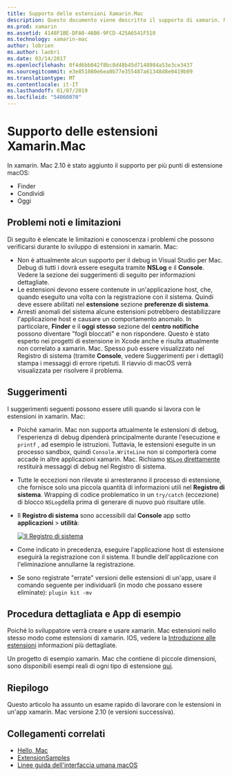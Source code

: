 ```yaml
---
title: Supporto delle estensioni Xamarin.Mac
description: Questo documento viene descritto il supporto di xamarin. Mac per le estensioni di ricerca, condivisione e la data odierna. Esamina le limitazioni e problemi noti, i collegamenti a un'app di esempio e procedura dettagliata e vengono forniti suggerimenti per l'uso di estensioni.
ms.prod: xamarin
ms.assetid: 4148F1BE-DFA0-46B6-9FCD-425A6541F510
ms.technology: xamarin-mac
author: lobrien
ms.author: laobri
ms.date: 03/14/2017
ms.openlocfilehash: 0f4d6bb042f8bc8d48b45d7148984a53e3ce3437
ms.sourcegitcommit: e3e851080e6ea0b77e355487a61348d8e0419b09
ms.translationtype: MT
ms.contentlocale: it-IT
ms.lasthandoff: 01/07/2019
ms.locfileid: "54060070"
---
```

# <a name="xamarinmac-extension-support"></a>Supporto delle estensioni Xamarin.Mac

In xamarin. Mac 2.10 è stato aggiunto il supporto per più punti di estensione macOS:

- Finder
- Condividi
- Oggi

<a name="Limitations-and-Known-Issues" />

## <a name="limitations-and-known-issues"></a>Problemi noti e limitazioni

Di seguito è elencate le limitazioni e conoscenza i problemi che possono verificarsi durante lo sviluppo di estensioni in xamarin. Mac:

* Non è attualmente alcun supporto per il debug in Visual Studio per Mac. Debug di tutti i dovrà essere eseguita tramite **NSLog** e il **Console**. Vedere la sezione dei suggerimenti di seguito per informazioni dettagliate.
* Le estensioni devono essere contenute in un'applicazione host, che, quando eseguito una volta con la registrazione con il sistema. Quindi deve essere abilitati nel **estensione** sezione **preferenze di sistema**. 
* Arresti anomali del sistema alcune estensioni potrebbero destabilizzare l'applicazione host e causare un comportamento anomalo. In particolare, **Finder** e il **oggi stesso** sezione del **centro notifiche** possono diventare "fogli bloccati" e non rispondere. Questo è stato esperto nei progetti di estensione in Xcode anche e risulta attualmente non correlato a xamarin. Mac. Spesso può essere visualizzato nel Registro di sistema (tramite **Console**, vedere Suggerimenti per i dettagli) stampa i messaggi di errore ripetuti. Il riavvio di macOS verrà visualizzata per risolvere il problema.

<a name="Tips" />

## <a name="tips"></a>Suggerimenti

I suggerimenti seguenti possono essere utili quando si lavora con le estensioni in xamarin. Mac:

- Poiché xamarin. Mac non supporta attualmente le estensioni di debug, l'esperienza di debug dipenderà principalmente durante l'esecuzione e `printf` , ad esempio le istruzioni. Tuttavia, le estensioni eseguite in un processo sandbox, quindi `Console.WriteLine` non si comporterà come accade in altre applicazioni xamarin. Mac. Richiamo [ `NSLog` direttamente](https://gist.github.com/chamons/e2e409013a449cfbe1f2fbe5547f6554) restituirà messaggi di debug nel Registro di sistema.
- Tutte le eccezioni non rilevate si arresteranno il processo di estensione, che fornisce solo una piccola quantità di informazioni utili nel **Registro di sistema**. Wrapping di codice problematico in un `try/catch` (eccezione) di blocco `NSLog`della prima di generare di nuovo può risultare utile.
- Il **Registro di sistema** sono accessibili dal **Console** app sotto **applicazioni** > **utilità**:

    [![](extensions-images/extension02.png "Il Registro di sistema")](extensions-images/extension02.png#lightbox)
- Come indicato in precedenza, eseguire l'applicazione host di estensione eseguirà la registrazione con il sistema. Il bundle dell'applicazione con l'eliminazione annullarne la registrazione. 
- Se sono registrate "errate" versioni delle estensioni di un'app, usare il comando seguente per individuarli (in modo che possano essere eliminate): `plugin kit -mv`


<a name="Walkthrough-and-Sample-App" />

## <a name="walkthrough-and-sample-app"></a>Procedura dettagliata e App di esempio

Poiché lo sviluppatore verrà creare e usare xamarin. Mac estensioni nello stesso modo come estensioni di xamarin. IOS, vedere la [Introduzione alle estensioni](~/ios/platform/extensions.md) informazioni più dettagliate.

Un progetto di esempio xamarin. Mac che contiene di piccole dimensioni, sono disponibili esempi reali di ogni tipo di estensione [qui](https://developer.xamarin.com/samples/mac/ExtensionSamples/).

<a name="Summary" />

## <a name="summary"></a>Riepilogo

Questo articolo ha assunto un esame rapido di lavorare con le estensioni in un'app xamarin. Mac versione 2.10 (e versioni successiva).

## <a name="related-links"></a>Collegamenti correlati

- [Hello, Mac](~/mac/get-started/hello-mac.md)
- [ExtensionSamples](https://developer.xamarin.com/samples/mac/ExtensionSamples/)
- [Linee guida dell'interfaccia umana macOS](https://developer.apple.com/design/human-interface-guidelines/macos/overview/themes/)
